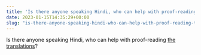 ```yaml
---
title: 'Is there anyone speaking Hindi, who can help with proof-reading the translations?'
date: 2023-01-15T14:35:29+00:00
slug: "is-there-anyone-speaking-hindi-who-can-help-with-proof-reading-the-translations"
---
```


Is there anyone speaking Hindi, who can help with proof-reading [the translations](https://github.com/organicmaps/organicmaps/pull/4266/)?

